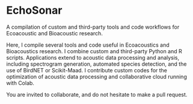 # EchoSonar
A compilation of custom and third-party tools and code workflows for Ecoacoustic and Bioacoustic research.

Here, I compile several tools and code useful in Ecoacoustics and Bioacoustics research. I combine custom and third-party Python and R scripts. Applications extend to acoustic data processing and analysis, including spectrogram generation, automated species detection, and the use of BirdNET or Scikit-Maad. I contribute custom codes for the optimization of acoustic data processing and collaborative cloud running with Colab.

You are invited to collaborate, and do not hesitate to make a pull request.  
